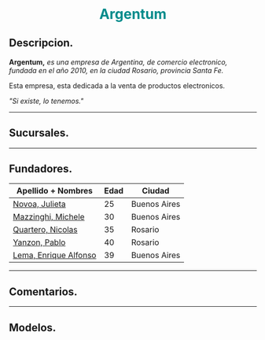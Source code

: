 <!--
Comentarios.
-->

<h1 style= 
    "margin: 0;
    padding: 0;
    text-align: center;
    color: darkcyan;">
Argentum
</h1>

<style>
#Titulo1{

    margin: 0;
    padding: 0;
    text-align: center;
    text-decoration: none;
    color: darkcyan;
    font-size: 50px;
    font-weight: light;
    font-family: Impact, Haettenschweiler, 'Arial Narrow Bold', sans-serif;

}
</style>

## Descripcion.

**Argentum,** *es una empresa de Argentina, de comercio electronico, fundada en el año 2010, en la ciudad Rosario, provincia Santa Fe.*

Esta empresa, esta dedicada a la venta de productos electronicos.

*"Si existe, lo tenemos."*

--- 

## Sucursales.

--- 

## Fundadores.

| Apellido + Nombres        | Edad  | Ciudad           |
|---------------------------|-------|------------------|
| [Novoa, Julieta](https://github.com/julietanovoa "@julietanovoa")            | 25    | Buenos Aires     |
| [Mazzinghi, Michele](http://github.com/Mikimazz "@Mikimazz")                 | 30    | Buenos Aires     |
| [Quartero, Nicolas](https://github.com/nicoquartero "@nicoquartero")         | 35    | Rosario          |
| [Yanzon, Pablo](https://github.com/yanzonpablo "@yanzonpablo")               | 40    | Rosario          |
| [Lema, Enrique Alfonso](https://github.com/EnriqueAlfonso "@EnriqueAlfonso") | 39    | Buenos Aires     |

--- 

## Comentarios.

--- 

## Modelos.
